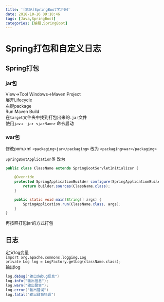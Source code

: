 ```yaml
---
title: '[笔记]SpringBoot学习04'
date: 2018-10-16 09:10:46
tags: [Java,SpringBoot]
categories: [编程,SpringBoot]
---
```


# Spring打包和自定义日志
## Spring打包
### jar包
View->Tool Windows->Maven Project  
展开Lifecycle  
右键package  
Run Maven Build  
在`target`文件夹中找到打包出来的`.jar`文件  
使用`java -jar <jarName>` 命令启动

<!-- more -->

### war包
修改pom.xml
`<packaging>jar</packaging>` 改为 `<packaging>war</packaging>`

`SpringBootApplication`类 改为
```java
public class ClassName extends SpringBootServletInitializer {

    @Override
    protected SpringApplicationBuilder configure(SpringApplicationBuilder builder){
        return builder.sources(ClassName.class);
    }

    public static void main(String[] args) {
        SpringApplication.run(ClassName.class, args);
    }
}
```

再按照打包jar的方式打包

## 日志
定义log变量  
`import org.apache.commons.logging.Log`  
`private Log log = LogFactory.getLog(className.class);`  
输出log
```java
log.debug("输出debug信息")
log.info("输出信息");
log.warn("输出警告");
log.error("输出错误")
log.fatal("输出致命错误")
```